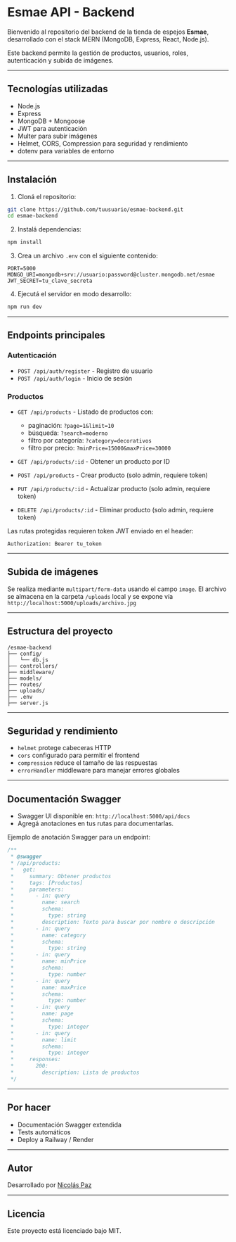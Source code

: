 # Esmae API - Backend

Bienvenido al repositorio del backend de la tienda de espejos **Esmae**, desarrollado con el stack MERN (MongoDB, Express, React, Node.js).

Este backend permite la gestión de productos, usuarios, roles, autenticación y subida de imágenes.

---

## Tecnologías utilizadas

- Node.js
- Express
- MongoDB + Mongoose
- JWT para autenticación
- Multer para subir imágenes
- Helmet, CORS, Compression para seguridad y rendimiento
- dotenv para variables de entorno

---

## Instalación

1. Cloná el repositorio:

```bash
git clone https://github.com/tuusuario/esmae-backend.git
cd esmae-backend
```

2. Instalá dependencias:

```bash
npm install
```

3. Crea un archivo `.env` con el siguiente contenido:

```env
PORT=5000
MONGO_URI=mongodb+srv://usuario:password@cluster.mongodb.net/esmae
JWT_SECRET=tu_clave_secreta
```

4. Ejecutá el servidor en modo desarrollo:

```bash
npm run dev
```

---

## Endpoints principales

### Autenticación

- `POST /api/auth/register` - Registro de usuario
- `POST /api/auth/login` - Inicio de sesión



### Productos

- `GET /api/products` - Listado de productos con:

  - paginación: `?page=1&limit=10`
  - búsqueda: `?search=moderno`
  - filtro por categoría: `?category=decorativos`
  - filtro por precio: `?minPrice=15000&maxPrice=30000`

- `GET /api/products/:id` - Obtener un producto por ID

- `POST /api/products` - Crear producto (solo admin, requiere token)

- `PUT /api/products/:id` - Actualizar producto (solo admin, requiere token)

- `DELETE /api/products/:id` - Eliminar producto (solo admin, requiere token)

Las rutas protegidas requieren token JWT enviado en el header:

```
Authorization: Bearer tu_token
```

---

## Subida de imágenes

Se realiza mediante `multipart/form-data` usando el campo `image`. El archivo se almacena en la carpeta `/uploads` local y se expone vía `http://localhost:5000/uploads/archivo.jpg`

---

## Estructura del proyecto

```
/esmae-backend
├── config/
│   └── db.js
├── controllers/
├── middleware/
├── models/
├── routes/
├── uploads/
├── .env
├── server.js
```

---

## Seguridad y rendimiento

- `helmet` protege cabeceras HTTP
- `cors` configurado para permitir el frontend
- `compression` reduce el tamaño de las respuestas
- `errorHandler` middleware para manejar errores globales

---

## Documentación Swagger

- Swagger UI disponible en: `http://localhost:5000/api/docs`
- Agregá anotaciones en tus rutas para documentarlas.

Ejemplo de anotación Swagger para un endpoint:

```js
/**
 * @swagger
 * /api/products:
 *   get:
 *     summary: Obtener productos
 *     tags: [Productos]
 *     parameters:
 *       - in: query
 *         name: search
 *         schema:
 *           type: string
 *         description: Texto para buscar por nombre o descripción
 *       - in: query
 *         name: category
 *         schema:
 *           type: string
 *       - in: query
 *         name: minPrice
 *         schema:
 *           type: number
 *       - in: query
 *         name: maxPrice
 *         schema:
 *           type: number
 *       - in: query
 *         name: page
 *         schema:
 *           type: integer
 *       - in: query
 *         name: limit
 *         schema:
 *           type: integer
 *     responses:
 *       200:
 *         description: Lista de productos
 */
```

---

## Por hacer&#x20;

- Documentación Swagger extendida
- Tests automáticos
- Deploy a Railway / Render

---

## Autor

Desarrollado por [Nicolás Paz](https://github.com/nicopazz)

---

## Licencia

Este proyecto está licenciado bajo MIT.
